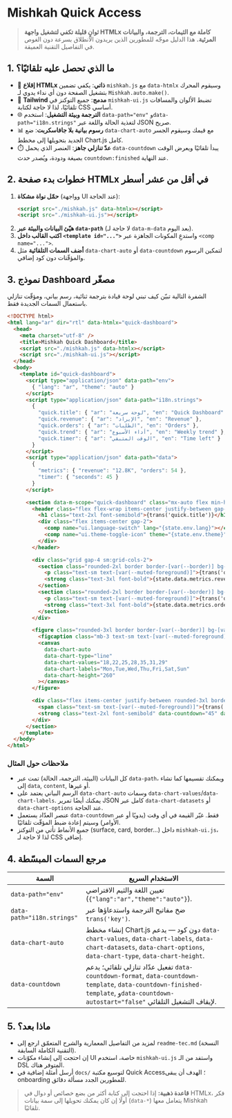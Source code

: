 # Mishkah Quick Access

> **ثوانٍ قليلة تكفي لتشغيل واجهة HTMLx كاملة مع الثيمات، الترجمة، والبيانات المرئية.** هذا الدليل موجّه للمطورين الذين يريدون الانطلاق بسرعة دون الغوص في التفاصيل التقنية العميقة.

## 1. ما الذي تحصل عليه تلقائيًا؟
- 🚀 **إقلاع HTMLx ذاتي**: يكفي تضمين `mishkah.js` مع `data-htmlx` وسيقوم المحرك بتشغيل الصفحة دون أي نداء يدوي لـ `Mishkah.auto.make()`.
- 🎨 **Tailwind مدمج**: جميع التوكنز في `mishkah-ui.js` تضبط الألوان والمسافات تلقائيًا، لذا لا حاجة لكتابة CSS أساسي.
- 🌐 **الترجمة وبيئة التشغيل**: استخدم `data-path="env"` و`data-path="i18n.strings"` لتغذية الحالة واللغة عبر JSON صريح.
- 📊 **رسوم بيانية بلا جافاسكربت**: ضع `data-chart-auto` مع قيمك وسيقوم الجسر الجديد بتحويلها إلى مخطط Chart.js كامل.
- ⏱️ **عدّ تنازلي جاهز**: العنصر الذي يحمل `data-countdown` يبدأ تلقائيًا ويعرض الوقت بصيغة ودودة، ويُصدر حدث `countdown:finished` عند النهاية.

## 2. خطوات بدء صفحة HTMLx في أقل من عشر أسطر
1. **حمّل نواة مشكاة** (وواجهة UI عند الحاجة):
   ```html
   <script src="./mishkah.js" data-htmlx></script>
   <script src="./mishkah-ui.js"></script>
   ```
2. **هيّئ البيانات والبيئة عبر `data-path`** (لا حاجة لـ `data-m-data` بعد اليوم).
3. **اكتب القالب داخل `<template id="...">`** واستدعِ المكونات الجاهزة عبر `<comp name="...">`.
4. **أضف السمات التلقائية** مثل `data-chart-auto` أو `data-countdown` لتمكين الرسوم والمؤقّتات دون كود إضافي.

## 3. نموذج Dashboard مصغّر
الشفرة التالية تبيّن كيف تبني لوحة قيادة بترجمة ثنائية، رسم بياني، ومؤقّت تنازلي باستعمال السمات الجديدة فقط.

```html
<!DOCTYPE html>
<html lang="ar" dir="rtl" data-htmlx="quick-dashboard">
  <head>
    <meta charset="utf-8" />
    <title>Mishkah Quick Dashboard</title>
    <script src="./mishkah.js" data-htmlx></script>
    <script src="./mishkah-ui.js"></script>
  </head>
  <body>
    <template id="quick-dashboard">
      <script type="application/json" data-path="env">
        { "lang": "ar", "theme": "auto" }
      </script>
      <script type="application/json" data-path="i18n.strings">
        {
          "quick.title": { "ar": "لوحة سريعة", "en": "Quick Dashboard" },
          "quick.revenue": { "ar": "الإيراد", "en": "Revenue" },
          "quick.orders": { "ar": "الطلبات", "en": "Orders" },
          "quick.trend": { "ar": "أداء الأسبوع", "en": "Weekly trend" },
          "quick.timer": { "ar": "الوقت المتبقي", "en": "Time left" }
        }
      </script>
      <script type="application/json" data-path="data">
        {
          "metrics": { "revenue": "12.8K", "orders": 54 },
          "timer": { "seconds": 45 }
        }
      </script>

      <section data-m-scope="quick-dashboard" class="mx-auto flex min-h-screen max-w-4xl flex-col gap-6 bg-[var(--background)] p-6">
        <header class="flex flex-wrap items-center justify-between gap-3">
          <h1 class="text-2xl font-semibold">{trans('quick.title')}</h1>
          <div class="flex items-center gap-2">
            <comp name="ui.language-switch" lang="{state.env.lang}"></comp>
            <comp name="ui.theme-toggle-icon" theme="{state.env.theme}" gkey="ui:theme-toggle"></comp>
          </div>
        </header>

        <div class="grid gap-4 sm:grid-cols-2">
          <section class="rounded-2xl border border-[var(--border)] bg-[var(--card)] p-5 shadow-[var(--shadow)]">
            <p class="text-sm text-[var(--muted-foreground)]">{trans('quick.revenue')}</p>
            <strong class="text-3xl font-bold">{state.data.metrics.revenue}</strong>
          </section>
          <section class="rounded-2xl border border-[var(--border)] bg-[var(--card)] p-5 shadow-[var(--shadow)]">
            <p class="text-sm text-[var(--muted-foreground)]">{trans('quick.orders')}</p>
            <strong class="text-3xl font-bold">{state.data.metrics.orders}</strong>
          </section>
        </div>

        <figure class="rounded-3xl border border-[var(--border)] bg-[var(--card)] p-5 shadow-[var(--shadow)]">
          <figcaption class="mb-3 text-sm text-[var(--muted-foreground)]">{trans('quick.trend')}</figcaption>
          <canvas
            data-chart-auto
            data-chart-type="line"
            data-chart-values="18,22,25,28,35,31,29"
            data-chart-labels="Mon,Tue,Wed,Thu,Fri,Sat,Sun"
            data-chart-height="260"
          ></canvas>
        </figure>

        <div class="flex items-center justify-between rounded-3xl border border-[var(--border)] bg-[var(--card)] p-5 shadow-[var(--shadow)]">
          <span class="text-sm text-[var(--muted-foreground)]">{trans('quick.timer')}</span>
          <strong class="text-2xl font-semibold" data-countdown="45" data-countdown-template="⏱️ {{time}}"></strong>
        </div>
      </section>
    </template>
  </body>
</html>
```

### ملاحظات حول المثال
- كل البيانات (البيئة، الترجمة، الحالة) تمت عبر `data-path`، ويمكنك تقسيمها كما تشاء إلى `data`, `content`, أو غيرها.
- الرسم البياني يعتمد على `data-chart-auto` وسمات `data-chart-values`/`data-chart-labels`. يمكنك أيضًا تمرير JSON كامل عبر `data-chart-datasets` أو `data-chart-options` عند الحاجة.
- عنصر العدّاد يستعمل `data-countdown` فقط. غيّر القيمة في أي وقت (يدويًا أو عبر الأوامر) وسيتم إعادة ضبط المؤقّت تلقائيًا.
- جميع الأنماط تأتي من التوكنز (surface, card, border…) داخل `mishkah-ui.js`، لذا لا حاجة لـ CSS إضافي.

## 4. مرجع السمات المبسّطة
| السمة | الاستخدام السريع |
| --- | --- |
| `data-path="env"` | تعيين اللغة والثيم الافتراضي (`{"lang":"ar","theme":"auto"}`). |
| `data-path="i18n.strings"` | ضخ مفاتيح الترجمة واستدعاؤها عبر `trans('key')`. |
| `data-chart-auto` | إنشاء مخطط Chart.js دون كود — يدعم `data-chart-values`, `data-chart-labels`, `data-chart-datasets`, `data-chart-options`, `data-chart-type`, `data-chart-height`. |
| `data-countdown` | تفعيل عدّاد تنازلي تلقائي؛ يدعم `data-countdown-format`, `data-countdown-template`, `data-countdown-finished-template`, و`data-countdown-autostart="false"` لإيقاف التشغيل التلقائي. |

## 5. ماذا بعد؟
- لمزيد من التفاصيل المعمارية والشرح المتعمّق ارجع إلى `readme-tec.md` (النسخة التقنية الكاملة السابقة).
- إن احتجت إلى إنشاء مكوّنات UI خاصة، استخدم `mishkah-ui.js` واستفد من الـ DSL المتوفر هناك.
- أرسل أمثلة إضافية في `docs/` لتوسيع مكتبة Quick Access؛ الهدف أن يبقى onboarding للمطورين الجدد مسألة دقائق.

> **قاعدة ذهبية:** إذا احتجت إلى كتابة أكثر من بضع خصائص أو دوال في HTMLx، فكر أولًا إن كان يمكنك تحويلها إلى سمة بيانات (`data-*`) يتعامل معها Mishkah تلقائيًا.
